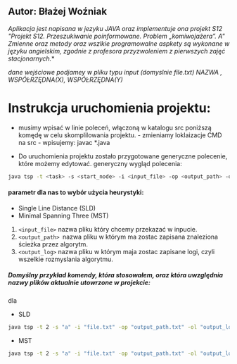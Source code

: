 ## Autor: Błażej Woźniak

**Aplikacja jest napisana w jezyku JAVA oraz implementuje ona projekt S12 "Projekt S12. Przeszukiwanie poinformowane. Problem „komiwojażera”. A*" Zmienne oraz metody oraz wszlkie programowalne aspkety są wykonane w języku angielskim, zgodnie z profesora przyzwoleniem z pierwszych zajęć stacjonarnych.**


*dane wejściowe podjamey w pliku typu input (domyslnie file.txt) NAZWA , WSPÓŁRZĘDNA(X), WSPÓŁRZĘDNA(Y)*


# Instrukcja uruchomienia projektu:

- musimy wpisać w linie poleceń, włączoną w katalogu src poniższą komędę w celu skomplilowania projektu.
		- zmieniamy loklaizacje CMD na src
		- wpisujemy: javac *.java

- Do uruchomienia projektu zostało przygotowane generyczne polecenie, które możemy edytować. generyczny wygląd polecenia:

``` bash
java tsp -t <task> -s <start_node> -i <input_file> -op <output_path> -ol <output_log>
```

#### parametr <task> dla nas to wybór użycia heurystyki:

- Single Line Distance (SLD)
- Minimal Spanning Three (MST)

1. `<input_file>`  nazwa pliku który chcemy przekazać w inpucie.
2. `<output_path> `nazwa pliku w którym ma zostac zapisana znaleziona ścieżka przez algorytm.
3. `<output_log>` nazwa pliku w którym maja zostac zapisane logi, czyli wszelkie rozmyslania algorytmu.

##### Domyślny przykład komendy, która stosowałem, oraz która uwzględnia nazwy plików aktualnie utowrzone w projekcie:

dla

 - SLD 
 ```bash
java tsp -t 2 -s "a" -i "file.txt" -op "output_path.txt" -ol "output_log.txt"
```

- MST 
```bash
java tsp -t 2 -s "a" -i "file.txt" -op "output_path.txt" -ol "output_log.txt"
```



